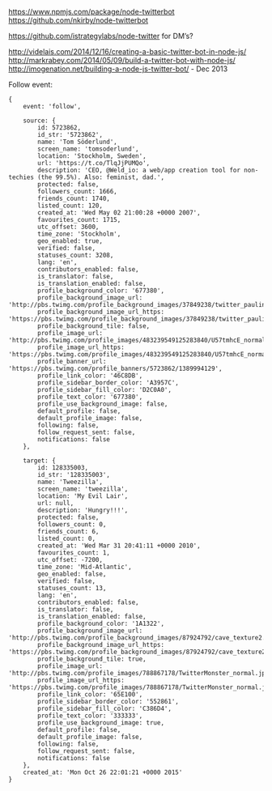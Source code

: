 https://www.npmjs.com/package/node-twitterbot
https://github.com/nkirby/node-twitterbot

https://github.com/istrategylabs/node-twitter for DM’s?

http://videlais.com/2014/12/16/creating-a-basic-twitter-bot-in-node-js/
http://markrabey.com/2014/05/09/build-a-twitter-bot-with-node-js/
http://imogenation.net/building-a-node-js-twitter-bot/ - Dec 2013


Follow event:

	{
		event: 'follow',

		source: {
			id: 5723862,
			id_str: '5723862',
			name: 'Tom Söderlund',
			screen_name: 'tomsoderlund',
			location: 'Stockholm, Sweden',
			url: 'https://t.co/TlqJjPUMQo',
			description: 'CEO, @Weld_io: a web/app creation tool for non-techies (the 99.5%). Also: feminist, dad.',
			protected: false,
			followers_count: 1666,
			friends_count: 1740,
			listed_count: 120,
			created_at: 'Wed May 02 21:00:28 +0000 2007',
			favourites_count: 1715,
			utc_offset: 3600,
			time_zone: 'Stockholm',
			geo_enabled: true,
			verified: false,
			statuses_count: 3208,
			lang: 'en',
			contributors_enabled: false,
			is_translator: false,
			is_translation_enabled: false,
			profile_background_color: '677380',
			profile_background_image_url: 'http://pbs.twimg.com/profile_background_images/37849238/twitter_paulinaalskardig.png',
			profile_background_image_url_https: 'https://pbs.twimg.com/profile_background_images/37849238/twitter_paulinaalskardig.png',
			profile_background_tile: false,
			profile_image_url: 'http://pbs.twimg.com/profile_images/483239549125283840/U57tmhcE_normal.jpeg',
			profile_image_url_https: 'https://pbs.twimg.com/profile_images/483239549125283840/U57tmhcE_normal.jpeg',
			profile_banner_url: 'https://pbs.twimg.com/profile_banners/5723862/1389994129',
			profile_link_color: '46C8DB',
			profile_sidebar_border_color: 'A3957C',
			profile_sidebar_fill_color: 'D2C0A0',
			profile_text_color: '677380',
			profile_use_background_image: false,
			default_profile: false,
			default_profile_image: false,
			following: false,
			follow_request_sent: false,
			notifications: false
		},
		
		target: {
			id: 128335003,
			id_str: '128335003',
			name: 'Tweezilla',
			screen_name: 'tweezilla',
			location: 'My Evil Lair',
			url: null,
			description: 'Hungry!!!',
			protected: false,
			followers_count: 0,
			friends_count: 6,
			listed_count: 0,
			created_at: 'Wed Mar 31 20:41:11 +0000 2010',
			favourites_count: 1,
			utc_offset: -7200,
			time_zone: 'Mid-Atlantic',
			geo_enabled: false,
			verified: false,
			statuses_count: 13,
			lang: 'en',
			contributors_enabled: false,
			is_translator: false,
			is_translation_enabled: false,
			profile_background_color: '1A1322',
			profile_background_image_url: 'http://pbs.twimg.com/profile_background_images/87924792/cave_texture2.jpg',
			profile_background_image_url_https: 'https://pbs.twimg.com/profile_background_images/87924792/cave_texture2.jpg',
			profile_background_tile: true,
			profile_image_url: 'http://pbs.twimg.com/profile_images/788867178/TwitterMonster_normal.jpg',
			profile_image_url_https: 'https://pbs.twimg.com/profile_images/788867178/TwitterMonster_normal.jpg',
			profile_link_color: '65E100',
			profile_sidebar_border_color: '552861',
			profile_sidebar_fill_color: 'C386D4',
			profile_text_color: '333333',
			profile_use_background_image: true,
			default_profile: false,
			default_profile_image: false,
			following: false,
			follow_request_sent: false,
			notifications: false
		},
		created_at: 'Mon Oct 26 22:01:21 +0000 2015'
	}
